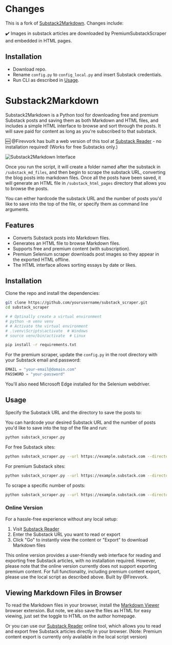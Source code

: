 ﻿# Changes

This is a fork of [Substack2Markdown](https://github.com/timf34/Substack2Markdown). Changes include:

:heavy_check_mark: Images in substack articles are downloaded by PremiumSubstackScraper and embedded in HTML pages.

## Installation

- Download repo.
- Rename `config.py` to `config_local.py` and insert Substack credentials.
- Run CLI as described in [Usage](#usage).

# Substack2Markdown

Substack2Markdown is a Python tool for downloading free and premium Substack posts and saving them as both Markdown and 
HTML files, and includes a simple HTML interface to browse and sort through the posts. It will save paid for content as 
long as you're subscribed to that substack. 

🆕 @Firevvork has built a web version of this tool at [Substack Reader](https://www.substacktools.com/reader) - no 
installation required! (Works for free Substacks only.)


![Substack2Markdown Interface](./assets/images/screenshot.png)

Once you run the script, it will create a folder named after the substack in `/substack_md_files`,
and then begin to scrape the substack URL, converting the blog posts into markdown files. Once all the posts have been
saved, it will generate an HTML file in `/substack_html_pages` directory that allows you to browse the posts.

You can either hardcode the substack URL and the number of posts you'd like to save into the top of the file, or 
specify them as command line arguments.

## Features

- Converts Substack posts into Markdown files.
- Generates an HTML file to browse Markdown files.
- Supports free and premium content (with subscription).
- Premium Selenium scraper downloads post images so they appear in the exported HTML offline.
- The HTML interface allows sorting essays by date or likes.

## Installation

Clone the repo and install the dependencies:

```bash
git clone https://github.com/yourusername/substack_scraper.git
cd substack_scraper

# # Optinally create a virtual environment
# python -m venv venv
# # Activate the virtual environment
# .\venv\Scripts\activate  # Windows
# source venv/bin/activate  # Linux

pip install -r requirements.txt
```

For the premium scraper, update the `config.py` in the root directory with your Substack email and password:

```python
EMAIL = "your-email@domain.com"
PASSWORD = "your-password"
```

You'll also need Microsoft Edge installed for the Selenium webdriver.

## Usage

Specify the Substack URL and the directory to save the posts to:

You can hardcode your desired Substack URL and the number of posts you'd like to save into the top of the file and run:
```bash
python substack_scraper.py
```

For free Substack sites:

```bash
python substack_scraper.py --url https://example.substack.com --directory /path/to/save/posts
```

For premium Substack sites:

```bash
python substack_scraper.py --url https://example.substack.com --directory /path/to/save/posts --premium
```

To scrape a specific number of posts:

```bash
python substack_scraper.py --url https://example.substack.com --directory /path/to/save/posts --number 5
```

### Online Version

For a hassle-free experience without any local setup:

1. Visit [Substack Reader](https://www.substacktools.com/reader)
2. Enter the Substack URL you want to read or export
3. Click "Go" to instantly view the content or "Export" to download Markdown files

This online version provides a user-friendly web interface for reading and exporting free Substack articles, with no installation required. However, please note that the online version currently does not support exporting premium content. For full functionality, including premium content export, please use the local script as described above. Built by @Firevvork. 

## Viewing Markdown Files in Browser

To read the Markdown files in your browser, install the [Markdown Viewer](https://chromewebstore.google.com/detail/markdown-viewer/ckkdlimhmcjmikdlpkmbgfkaikojcbjk)
browser extension. But note, we also save the files as HTML for easy viewing, 
just set the toggle to HTML on the author homepage. 

Or you can use our [Substack Reader](https://www.substacktools.com/reader) online tool, which allows you to read and export free Substack articles directly in your browser. (Note: Premium content export is currently only available in the local script version)
